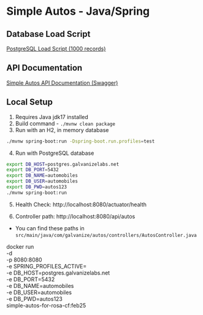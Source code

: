 # Simple Autos - Java/Spring

## Database Load Script
[PostgreSQL Load Script (1000 records)](./automobiles-pg-load.sql)

## API Documentation

[Simple Autos API Documentation (Swagger)](./api-docs-openapi.yaml)

## Local Setup

1. Requires Java jdk17 installed
2. Build command - `./mvnw clean package`
3. Run with an H2, in memory database
  ```bash
  ./mvnw spring-boot:run -Dspring-boot.run.profiles=test
  ```
4. Run with PostgreSQL database
  ```bash
  export DB_HOST=postgres.galvanizelabs.net
  export DB_PORT=5432
  export DB_NAME=automobiles
  export DB_USER=automobiles
  export DB_PWD=autos123
  ./mvnw spring-boot:run
  ```
5. Health Check: http://localhost:8080/actuator/health

6. Controller path: http://localhost:8080/api/autos
- You can find these paths in `src/main/java/com/galvanize/autos/controllers/AutosController.java`

docker run \
   -d \
   -p 8080:8080 \
   -e SPRING_PROFILES_ACTIVE= \
   -e DB_HOST=postgres.galvanizelabs.net \
   -e DB_PORT=5432 \
   -e DB_NAME=automobiles \
   -e DB_USER=automobiles \
   -e DB_PWD=autos123 \
   simple-autos-for-rosa-cf:feb25